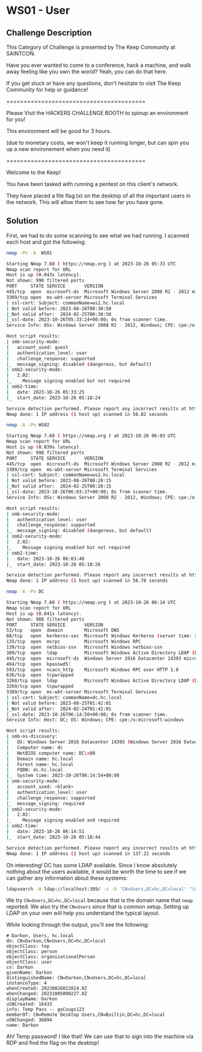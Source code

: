 # WS01 - User

## Challenge Description

This Category of Challenge is presented by The Keep Community at SAINTCON.

Have you ever wanted to come to a conference, hack a machine, and walk away
feeling like you own the world? Yeah, you can do that here.

If you get stuck or have any questions, don't hesitate to visit The Keep
Community for help or guidance!

========================================

Please Visit the HACKERS CHALLENGE BOOTH to spinup an environment for you!

This environment will be good for 3 hours.

(due to monetary costs, we won't keep it running longer, but can spin you up a
new environement when you need it)

========================================

Welcome to the Keep!

You have been tasked with running a pentest on this client's network.

They have placed a file flag.txt on the desktop of all the important users in
the network. This will allow them to see how far you have gone.

## Solution

First, we had to do some scanning to see what we had running. I scanned each
host and got the following:

```bash
nmap -Pn -A  WS01

Starting Nmap 7.60 ( https://nmap.org ) at 2023-10-26 05:33 UTC
Nmap scan report for URL
Host is up (0.043s latency).
Not shown: 998 filtered ports
PORT     STATE SERVICE       VERSION
445/tcp  open  microsoft-ds  Microsoft Windows Server 2008 R2 - 2012 microsoft-ds
3389/tcp open  ms-wbt-server Microsoft Terminal Services
| ssl-cert: Subject: commonName=ws1.hc.local
| Not valid before: 2023-08-26T00:30:50
|_Not valid after:  2024-02-25T00:30:50
|_ssl-date: 2023-10-26T05:33:24+00:00; 0s from scanner time.
Service Info: OSs: Windows Server 2008 R2 - 2012, Windows; CPE: cpe:/o:microsoft:windows

Host script results:
| smb-security-mode:
|   account_used: guest
|   authentication_level: user
|   challenge_response: supported
|_  message_signing: disabled (dangerous, but default)
| smb2-security-mode:
|   2.02:
|_    Message signing enabled but not required
| smb2-time:
|   date: 2023-10-26 05:33:25
|_  start_date: 2023-10-26 05:18:24

Service detection performed. Please report any incorrect results at https://nmap.org/submit/ .
Nmap done: 1 IP address (1 host up) scanned in 56.82 seconds
```

```bash
nmap -A -Pn WS02

Starting Nmap 7.60 ( https://nmap.org ) at 2023-10-26 06:03 UTC
Nmap scan report for URL
Host is up (0.039s latency).
Not shown: 998 filtered ports
PORT     STATE SERVICE       VERSION
445/tcp  open  microsoft-ds  Microsoft Windows Server 2008 R2 - 2012 microsoft-ds
3389/tcp open  ms-wbt-server Microsoft Terminal Services
| ssl-cert: Subject: commonName=ws2.hc.local
| Not valid before: 2023-08-26T00:28:15
|_Not valid after:  2024-02-25T00:28:15
|_ssl-date: 2023-10-26T06:03:37+00:00; 0s from scanner time.
Service Info: OSs: Windows Server 2008 R2 - 2012, Windows; CPE: cpe:/o:microsoft:windows

Host script results:
| smb-security-mode:
|   authentication_level: user
|   challenge_response: supported
|_  message_signing: disabled (dangerous, but default)
| smb2-security-mode:
|   2.02:
|_    Message signing enabled but not required
| smb2-time:
|   date: 2023-10-26 06:03:40
|_  start_date: 2023-10-26 05:18:26

Service detection performed. Please report any incorrect results at https://nmap.org/submit/ .
Nmap done: 1 IP address (1 host up) scanned in 56.78 seconds
```


```bash
nmap -A -Pn DC

Starting Nmap 7.60 ( https://nmap.org ) at 2023-10-26 06:14 UTC
Nmap scan report for URL
Host is up (0.041s latency).
Not shown: 988 filtered ports
PORT     STATE SERVICE       VERSION
53/tcp   open  domain        Microsoft DNS
88/tcp   open  kerberos-sec  Microsoft Windows Kerberos (server time: 2023-10-26 06:14:45Z)
135/tcp  open  msrpc         Microsoft Windows RPC
139/tcp  open  netbios-ssn   Microsoft Windows netbios-ssn
389/tcp  open  ldap          Microsoft Windows Active Directory LDAP (Domain: hc.local, Site: Default-First-Site-Name)
445/tcp  open  microsoft-ds  Windows Server 2016 Datacenter 14393 microsoft-ds (workgroup: HC)
464/tcp  open  kpasswd5?
593/tcp  open  ncacn_http    Microsoft Windows RPC over HTTP 1.0
636/tcp  open  tcpwrapped
3268/tcp open  ldap          Microsoft Windows Active Directory LDAP (Domain: hc.local, Site: Default-First-Site-Name)
3269/tcp open  tcpwrapped
3389/tcp open  ms-wbt-server Microsoft Terminal Services
| ssl-cert: Subject: commonName=dc.hc.local
| Not valid before: 2023-08-25T01:42:01
|_Not valid after:  2024-02-24T01:42:01
|_ssl-date: 2023-10-26T06:14:50+00:00; 0s from scanner time.
Service Info: Host: DC; OS: Windows; CPE: cpe:/o:microsoft:windows

Host script results:
| smb-os-discovery:
|   OS: Windows Server 2016 Datacenter 14393 (Windows Server 2016 Datacenter 6.3)
|   Computer name: dc
|   NetBIOS computer name: DC\x00
|   Domain name: hc.local
|   Forest name: hc.local
|   FQDN: dc.hc.local
|_  System time: 2023-10-26T06:14:54+00:00
| smb-security-mode:
|   account_used: <blank>
|   authentication_level: user
|   challenge_response: supported
|_  message_signing: required
| smb2-security-mode:
|   2.02:
|_    Message signing enabled and required
| smb2-time:
|   date: 2023-10-26 06:14:51
|_  start_date: 2023-10-26 05:18:44

Service detection performed. Please report any incorrect results at https://nmap.org/submit/ .
Nmap done: 1 IP address (1 host up) scanned in 137.22 seconds
```

Oh interesting! DC has some LDAP available. Since I know absolutely nothing
about the users available, it would be worth the time to see if we can gather
any information about these systems:

```bash
ldapsearch -H ldap://localhost:389/ -x -b 'CN=Users,DC=hc,DC=local' "(objectClass=*)" "*" +
```

We try `CN=Users,DC=hc,DC=local` because that is the domain name that `nmap`
reported. We also try the `CN=Users` since that is common setup. Setting up LDAP
on your own will help you understand the typical layout.

While looking through the output, you'll see the following:

```
# Darkon, Users, hc.local
dn: CN=Darkon,CN=Users,DC=hc,DC=local
objectClass: top
objectClass: person
objectClass: organizationalPerson
objectClass: user
cn: Darkon
givenName: Darkon
distinguishedName: CN=Darkon,CN=Users,DC=hc,DC=local
instanceType: 4
whenCreated: 20230826022024.0Z
whenChanged: 20231005000227.0Z
displayName: Darkon
uSNCreated: 16433
info: Temp Pass -- goCougs123
memberOf: CN=Remote Desktop Users,CN=Builtin,DC=hc,DC=local
uSNChanged: 36894
name: Darkon
```

Ah! Temp password! I like that! We can use that to sign into the machine via RDP
and find the flag on the desktop!